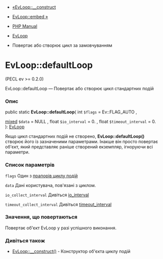 - [«EvLoop::\_\_construct](evloop.construct.md)
- [EvLoop::embed »](evloop.embed.md)

- [PHP Manual](index.md)
- [EvLoop](class.evloop.md)
- Повертає або створює цикл за замовчуванням

# EvLoop::defaultLoop

(PECL ev \>= 0.2.0)

EvLoop::defaultLoop — Повертає або створює цикл стандартних подій

### Опис

public static **EvLoop::defaultLoop**(
int `$flags` = Ev::FLAG_AUTO ,

[mixed](language.types.declarations.md#language.types.declarations.mixed)
`$data` = NULL ,
float `$io_interval` = 0. ,
float `$timeout_interval` = 0.
): [EvLoop](class.evloop.md)

Якщо цикл стандартних подій не створено, **EvLoop::defaultLoop()**
створює його із зазначеними параметрами. Інакше він просто
повертає об'єкт, який представляє раніше створений екземпляр, ігноруючи
всі параметри.

### Список параметрів

`flags`
Один з [прапорів циклу подій](class.ev.md#ev.constants.loop-flags)

`data`
Дані користувача, пов'язані з циклом.

`io_collect_interval`
Дивіться [io_interval](class.evloop.md#evloop.props.io-interval)

`timeout_collect_interval`
Дивіться
[timeout_interval](class.evloop.md#evloop.props.timeout-interval)

### Значення, що повертаються

Повертає об'єкт EvLoop у разі успішного виконання.

### Дивіться також

- [EvLoop::\_\_construct()](evloop.construct.md) - Конструктор
об'єкта циклу подій

